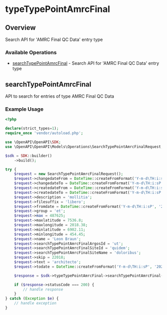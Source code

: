 # typeTypePointAmrcFinal

## Overview

Search API for 'AMRC Final QC Data' entry type

### Available Operations

* [searchTypePointAmrcFinal](#searchtypepointamrcfinal) - Search API for 'AMRC Final QC Data' entry type

## searchTypePointAmrcFinal

API to search for entries of type AMRC Final QC Data

### Example Usage

```php
<?php

declare(strict_types=1);
require_once 'vendor/autoload.php';

use \OpenAPI\OpenAPI\SDK;
use \OpenAPI\OpenAPI\Models\Operations\SearchTypePointAmrcFinalRequest;

$sdk = SDK::builder()
    ->build();

try {
    $request = new SearchTypePointAmrcFinalRequest();
    $request->changedateFrom = DateTime::createFromFormat('Y-m-d\TH:i:sP', '2022-02-16T09:12:26.299Z');
    $request->changedateTo = DateTime::createFromFormat('Y-m-d\TH:i:sP', '2022-01-23T22:29:23.041Z');
    $request->createdateFrom = DateTime::createFromFormat('Y-m-d\TH:i:sP', '2022-07-28T21:09:38.119Z');
    $request->createdateTo = DateTime::createFromFormat('Y-m-d\TH:i:sP', '2022-02-10T08:14:25.024Z');
    $request->description = 'mollitia';
    $request->filesuffix = 'libero';
    $request->fromdate = DateTime::createFromFormat('Y-m-d\TH:i:sP', '2021-11-14T05:57:08.843Z');
    $request->group = 'et';
    $request->max = 487625;
    $request->maxlatitude = 7536.8;
    $request->maxlongitude = 2018.38;
    $request->minlatitude = 6902.11;
    $request->minlongitude = 454.45;
    $request->name = 'Leon Braun';
    $request->searchTypePointAmrcFinalArgosId = 'ut';
    $request->searchTypePointAmrcFinalSiteId = 'quidem';
    $request->searchTypePointAmrcFinalSiteName = 'doloribus';
    $request->skip = 22018;
    $request->text = 'architecto';
    $request->todate = DateTime::createFromFormat('Y-m-d\TH:i:sP', '2021-09-17T02:47:13.595Z');

    $response = $sdk->typeTypePointAmrcFinal->searchTypePointAmrcFinal($request);

    if ($response->statusCode === 200) {
        // handle response
    }
} catch (Exception $e) {
    // handle exception
}
```
